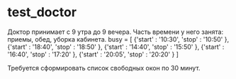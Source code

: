 # test_doctor
Доктор принимает с 9 утра до 9 вечера.
Часть времени у него занята: приемы, обед, уборка кабинета.
busy = [
{'start' : '10:30',
'stop' : '10:50'
},
{'start' : '18:40',
'stop' : '18:50'
},
{'start' : '14:40',
'stop' : '15:50'
},
{'start' : '16:40',
'stop' : '17:20'
},
{'start' : '20:05',
'stop' : '20:20'
}
]

Требуется сформировать список свободных окон по 30 минут.
